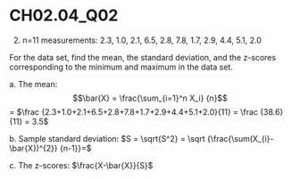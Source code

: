 # CH02.04_Q02 #

2. n=11 measurements: 2.3, 1.0, 2.1, 6.5, 2.8, 7.8, 1.7, 2.9, 4.4, 5.1, 2.0

For the data set, find the mean, the standard deviation, and the z-scores corresponding to the minimum and maximum in the data set.

a. The mean: $$\bar{X} = \frac{\sum_{i=1}^n X_i} {n}$$ = $\frac {2.3+1.0+2.1+6.5+2.8+7.8+1.7+2.9+4.4+5.1+2.0}{11} = \frac {38.6}{11} = 3.5$

b. Sample standard deviation: $S = \sqrt{S^2} = \sqrt {\frac{\sum(X_{i}-\bar{X})^{2}} {n-1}}=$

c. The z-scores: $\frac{X-\bar{X}}{S}$
